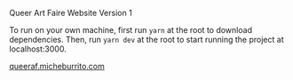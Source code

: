 
Queer Art Faire Website Version 1 

To run on your own machine, first run `yarn` at the root to download dependencies.
Then, run `yarn dev` at the root to start running the project at localhost:3000. 

[queeraf.micheburrito.com](https://www.queeraf.micheburrito.com)
